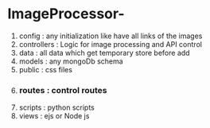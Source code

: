 # ImageProcessor-

1. config : any initialization like have all links of the images
2. controllers : Logic for image processing and API control
3. data : all data which get temporary store before add
4. models : any mongoDb schema
5. public : css files
6. ### routes : control routes
7. scripts : python scripts
8. views : ejs or Node js
